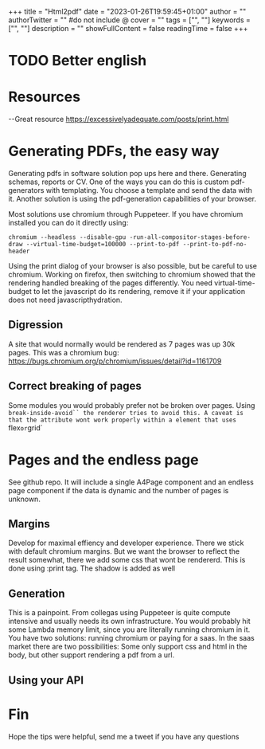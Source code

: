 +++
title = "Html2pdf"
date = "2023-01-26T19:59:45+01:00"
author = ""
authorTwitter = "" #do not include @
cover = ""
tags = ["", ""]
keywords = ["", ""]
description = ""
showFullContent = false
readingTime = false
+++

# TODO Better english

# Resources

--Great resource https://excessivelyadequate.com/posts/print.html

# Generating PDFs, the easy way

Generating pdfs in software solution pop ups here and there. Generating schemas,
reports or CV. One of the ways you can do this is custom pdf-generators with
templating. You choose a template and send the data with it. Another solution
is using the pdf-generation capabilities of your browser.

Most solutions use chromium through Puppeteer. If you have chromium installed
you can do it directly using:

`chromium --headless --disable-gpu -run-all-compositor-stages-before-draw --virtual-time-budget=100000 --print-to-pdf --print-to-pdf-no-header`

Using the print dialog of your browser is also possible, but be careful to use
chromium. Working on firefox, then switching to chromium showed that the
rendering handled breaking of the pages differently. You need
virtual-time-budget to let the javascript do its rendering, remove it if your
application does not need javascripthydration.


## Digression 
A site that would normally would be rendered as 7 pages was up 30k pages.
This was a chromium bug: https://bugs.chromium.org/p/chromium/issues/detail?id=1161709


## Correct breaking of pages
Some modules you would probably prefer not be broken over pages. Using
`break-inside-avoid`` the renderer tries to avoid this. A caveat is that the
attribute wont work properly within a element that uses `flex` or `grid`

# Pages and the endless page
See github repo. It will include a single A4Page component and an endless page
component if the data is dynamic and the number of pages is unknown.


## Margins

Develop for maximal effiency and developer experience. There we stick with
default chromium margins. But we want the browser to reflect the result
somewhat, there we add some css that wont be rendererd. This is done using
:print tag. The shadow is added as well

## Generation

This is a painpoint. From collegas using Puppeteer is quite compute intensive
and usually needs its own infrastructure. You would probably hit some Lambda
memory limit, since you are literally running chromium in it. You have two
solutions: running chromium or paying for a saas. In the saas market there are
two possibilities: Some only support css and html in the body, but other support
rendering a pdf from a url.

## Using your API

# Fin
Hope the tips were helpful, send me a tweet if you have any questions

